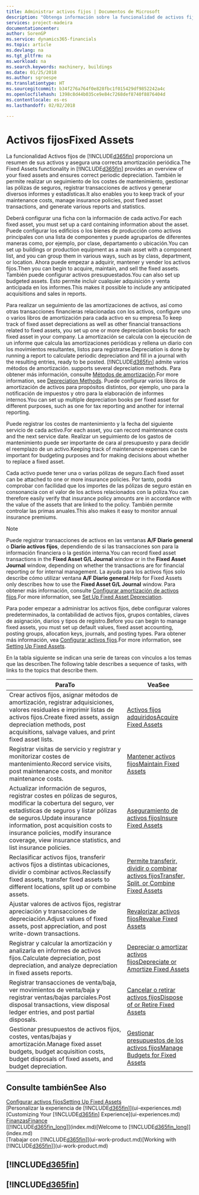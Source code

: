 ```yaml
---
title: Administrar activos fijos | Documentos de Microsoft
description: "Obtenga información sobre la funcionalidad de activos fijos en Financials y obtenga un resumen de cómo trabajar con activos fijos."
services: project-madeira
documentationcenter: 
author: SorenGP
ms.service: dynamics365-financials
ms.topic: article
ms.devlang: na
ms.tgt_pltfrm: na
ms.workload: na
ms.search.keywords: machinery, buildings
ms.date: 01/25/2018
ms.author: sgroespe
ms.translationtype: HT
ms.sourcegitcommit: b34f276a764f0e828fbc1f015429df9852242a4c
ms.openlocfilehash: 1398c8d44b035ce9e84c7268def8740f8876404d
ms.contentlocale: es-es
ms.lasthandoff: 02/02/2018

---
```

# <a name="fixed-assets"></a><span data-ttu-id="cf7ca-103">Activos fijos</span><span class="sxs-lookup"><span data-stu-id="cf7ca-103">Fixed Assets</span></span>
<span data-ttu-id="cf7ca-104">La funcionalidad Activos fijos de [!INCLUDE[d365fin](includes/d365fin_md.md)] proporciona un resumen de sus activos y asegura una correcta amortización periódica.</span><span class="sxs-lookup"><span data-stu-id="cf7ca-104">The Fixed Assets functionality in [!INCLUDE[d365fin](includes/d365fin_md.md)] provides an overview of your fixed assets and ensures correct periodic depreciation.</span></span> <span data-ttu-id="cf7ca-105">También le permite realizar un seguimiento de los costes de mantenimiento, gestionar las pólizas de seguros, registrar transacciones de activos y generar diversos informes y estadísticas.</span><span class="sxs-lookup"><span data-stu-id="cf7ca-105">It also enables you to keep track of your maintenance costs, manage insurance policies, post fixed asset transactions, and generate various reports and statistics.</span></span>

<span data-ttu-id="cf7ca-106">Deberá configurar una ficha con la información de cada activo.</span><span class="sxs-lookup"><span data-stu-id="cf7ca-106">For each fixed asset, you must set up a card containing information about the asset.</span></span> <span data-ttu-id="cf7ca-107">Puede configurar los edificios o los bienes de producción como activos principales con una lista de componentes y puede agruparlos de diferentes maneras como, por ejemplo, por clase, departamento o ubicación.</span><span class="sxs-lookup"><span data-stu-id="cf7ca-107">You can set up buildings or production equipment as a main asset with a component list, and you can group them in various ways, such as by class, department, or location.</span></span> <span data-ttu-id="cf7ca-108">Ahora puede empezar a adquirir, mantener y vender los activos fijos.</span><span class="sxs-lookup"><span data-stu-id="cf7ca-108">Then you can begin to acquire, maintain, and sell the fixed assets.</span></span> <span data-ttu-id="cf7ca-109">También puede configurar activos presupuestados.</span><span class="sxs-lookup"><span data-stu-id="cf7ca-109">You can also set up budgeted assets.</span></span> <span data-ttu-id="cf7ca-110">Esto permite incluir cualquier adquisición y venta anticipada en los informes.</span><span class="sxs-lookup"><span data-stu-id="cf7ca-110">This makes it possible to include any anticipated acquisitions and sales in reports.</span></span>

<span data-ttu-id="cf7ca-111">Para realizar un seguimiento de las amortizaciones de activos, así como otras transacciones financieras relacionadas con los activos, configure uno o varios libros de amortización para cada activo en su empresa.</span><span class="sxs-lookup"><span data-stu-id="cf7ca-111">To keep track of fixed asset depreciations as well as other financial transactions related to fixed assets, you set up one or more depreciation books for each fixed asset in your company.</span></span> <span data-ttu-id="cf7ca-112">La amortización se calcula con la ejecución de un informe que calcula las amortizaciones periódicas y rellena un diario con los movimientos resultantes, listos para registrarse.</span><span class="sxs-lookup"><span data-stu-id="cf7ca-112">Depreciation is done by running a report to calculate periodic depreciation and fill in a journal with the resulting entries, ready to be posted.</span></span> [!INCLUDE[d365fin](includes/d365fin_md.md)]<span data-ttu-id="cf7ca-113"> admite varios métodos de amortización.</span><span class="sxs-lookup"><span data-stu-id="cf7ca-113"> supports several depreciation methods.</span></span> <span data-ttu-id="cf7ca-114">Para obtener más información, consulte [Métodos de amortización](fa-depreciation-methods.md).</span><span class="sxs-lookup"><span data-stu-id="cf7ca-114">For more information, see [Depreciation Methods](fa-depreciation-methods.md).</span></span> <span data-ttu-id="cf7ca-115">Puede configurar varios libros de amortización de activos para propósitos distintos, por ejemplo, uno para la notificación de impuestos y otro para la elaboración de informes internos.</span><span class="sxs-lookup"><span data-stu-id="cf7ca-115">You can set up multiple depreciation books per fixed asset for different purposes, such as one for tax reporting and another for internal reporting.</span></span>

<span data-ttu-id="cf7ca-116">Puede registrar los costes de mantenimiento y la fecha del siguiente servicio de cada activo.</span><span class="sxs-lookup"><span data-stu-id="cf7ca-116">For each asset, you can record maintenance costs and the next service date.</span></span> <span data-ttu-id="cf7ca-117">Realizar un seguimiento de los gastos de mantenimiento puede ser importante de cara al presupuesto y para decidir el reemplazo de un activo.</span><span class="sxs-lookup"><span data-stu-id="cf7ca-117">Keeping track of maintenance expenses can be important for budgeting purposes and for making decisions about whether to replace a fixed asset.</span></span>

<span data-ttu-id="cf7ca-118">Cada activo puede tener una o varias pólizas de seguro.</span><span class="sxs-lookup"><span data-stu-id="cf7ca-118">Each fixed asset can be attached to one or more insurance policies.</span></span> <span data-ttu-id="cf7ca-119">Por tanto, podrá comprobar con facilidad que los importes de las pólizas de seguro están en consonancia con el valor de los activos relacionados con la póliza.</span><span class="sxs-lookup"><span data-stu-id="cf7ca-119">You can therefore easily verify that insurance policy amounts are in accordance with the value of the assets that are linked to the policy.</span></span> <span data-ttu-id="cf7ca-120">También permite controlar las primas anuales.</span><span class="sxs-lookup"><span data-stu-id="cf7ca-120">This also makes it easy to monitor annual insurance premiums.</span></span>

> [!NOTE]  
>   <span data-ttu-id="cf7ca-121">Puede registrar transacciones de activos en las ventanas **A/F Diario general** o **Diario activos fijos**, dependiendo de si las transacciones son para la información financiera o la gestión interna.</span><span class="sxs-lookup"><span data-stu-id="cf7ca-121">You can record fixed asset transactions in the **Fixed Asset G/L Journal** window or in the **Fixed Asset Journal** window, depending on whether the transactions are for financial reporting or for internal management.</span></span> <span data-ttu-id="cf7ca-122">La ayuda para los activos fijos solo describe cómo utilizar ventana **A/F Diario general**.</span><span class="sxs-lookup"><span data-stu-id="cf7ca-122">Help for Fixed Assets only describes how to use the **Fixed Asset G/L Journal** window.</span></span> <span data-ttu-id="cf7ca-123">Para obtener más información, consulte [Configurar amortización de activos fijos](fa-how-setup-depreciation.md).</span><span class="sxs-lookup"><span data-stu-id="cf7ca-123">For more information, see [Set Up Fixed Asset Depreciation](fa-how-setup-depreciation.md).</span></span>

<span data-ttu-id="cf7ca-124">Para poder empezar a administrar los activos fijos, debe configurar valores predeterminados, la contabilidad de activos fijos, grupos contables, claves de asignación, diarios y tipos de registro.</span><span class="sxs-lookup"><span data-stu-id="cf7ca-124">Before you can begin to manage fixed assets, you must set up default values, fixed asset accounting, posting groups, allocation keys, journals, and posting types.</span></span> <span data-ttu-id="cf7ca-125">Para obtener más información, vea [Configurar activos fijos](fa-setup.md).</span><span class="sxs-lookup"><span data-stu-id="cf7ca-125">For more information, see [Setting Up Fixed Assets](fa-setup.md).</span></span>

<span data-ttu-id="cf7ca-126">En la tabla siguiente se indican una serie de tareas con vínculos a los temas que las describen.</span><span class="sxs-lookup"><span data-stu-id="cf7ca-126">The following table describes a sequence of tasks, with links to the topics that describe them.</span></span>

| <span data-ttu-id="cf7ca-127">Para</span><span class="sxs-lookup"><span data-stu-id="cf7ca-127">To</span></span> | <span data-ttu-id="cf7ca-128">Vea</span><span class="sxs-lookup"><span data-stu-id="cf7ca-128">See</span></span> |
| --- | --- |
| <span data-ttu-id="cf7ca-129">Crear activos fijos, asignar métodos de amortización, registrar adquisiciones, valores residuales e imprimir listas de activos fijos.</span><span class="sxs-lookup"><span data-stu-id="cf7ca-129">Create fixed assets, assign depreciation methods, post acquisitions, salvage values, and print fixed asset lists.</span></span> |[<span data-ttu-id="cf7ca-130">Activos fijos adquiridos</span><span class="sxs-lookup"><span data-stu-id="cf7ca-130">Acquire Fixed Assets</span></span>](fa-how-acquire.md) |
| <span data-ttu-id="cf7ca-131">Registrar visitas de servicio y registrar y monitorizar costes de mantenimiento.</span><span class="sxs-lookup"><span data-stu-id="cf7ca-131">Record service visits, post maintenance costs, and monitor maintenance costs.</span></span> |[<span data-ttu-id="cf7ca-132">Mantener activos fijos</span><span class="sxs-lookup"><span data-stu-id="cf7ca-132">Maintain Fixed Assets</span></span>](fa-how-maintain.md) |
| <span data-ttu-id="cf7ca-133">Actualizar información de seguros, registrar costes en pólizas de seguros, modificar la cobertura del seguro, ver estadísticas de seguros y listar pólizas de seguros.</span><span class="sxs-lookup"><span data-stu-id="cf7ca-133">Update insurance information, post acquisition costs to insurance policies, modify insurance coverage, view insurance statistics, and list insurance policies.</span></span> |[<span data-ttu-id="cf7ca-134">Aseguramiento de activos fijos</span><span class="sxs-lookup"><span data-stu-id="cf7ca-134">Insure Fixed Assets</span></span>](fa-how-insure.md) |
| <span data-ttu-id="cf7ca-135">Reclasificar activos fijos, transferir activos fijos a distintas ubicaciones, dividir o combinar activos.</span><span class="sxs-lookup"><span data-stu-id="cf7ca-135">Reclassify fixed assets, transfer fixed assets to different locations, split up or combine assets.</span></span> |[<span data-ttu-id="cf7ca-136">Permite transferir, dividir o combinar activos fijos</span><span class="sxs-lookup"><span data-stu-id="cf7ca-136">Transfer, Split, or Combine Fixed Assets</span></span>](fa-how-trans-split-combine.md) |
| <span data-ttu-id="cf7ca-137">Ajustar valores de activos fijos, registrar apreciación y transacciones de depreciación.</span><span class="sxs-lookup"><span data-stu-id="cf7ca-137">Adjust values of fixed assets, post appreciation, and post write-down transactions.</span></span> |[<span data-ttu-id="cf7ca-138">Revalorizar activos fijos</span><span class="sxs-lookup"><span data-stu-id="cf7ca-138">Revalue Fixed Assets</span></span>](fa-how-revalue.md) |
| <span data-ttu-id="cf7ca-139">Registrar y calcular la amortización y analizarla en informes de activos fijos.</span><span class="sxs-lookup"><span data-stu-id="cf7ca-139">Calculate depreciation, post depreciation, and  analyze depreciation in fixed assets reports.</span></span> |[<span data-ttu-id="cf7ca-140">Depreciar o amortizar activos fijos</span><span class="sxs-lookup"><span data-stu-id="cf7ca-140">Depreciate or Amortize Fixed Assets</span></span>](fa-how-depreciate-amortize.md) |
| <span data-ttu-id="cf7ca-141">Registrar transacciones de venta/baja, ver movimientos de venta/baja y registrar ventas/bajas parciales.</span><span class="sxs-lookup"><span data-stu-id="cf7ca-141">Post disposal transactions, view disposal ledger entries, and post partial disposals.</span></span> |[<span data-ttu-id="cf7ca-142">Cancelar o retirar activos fijos</span><span class="sxs-lookup"><span data-stu-id="cf7ca-142">Dispose of or Retire Fixed Assets</span></span>](fa-how-dispose-retire.md) |
| <span data-ttu-id="cf7ca-143">Gestionar presupuestos de activos fijos, costes, ventas/bajas y amortización.</span><span class="sxs-lookup"><span data-stu-id="cf7ca-143">Manage fixed asset budgets, budget acquisition costs, budget disposals of fixed assets, and budget depreciation.</span></span> |[<span data-ttu-id="cf7ca-144">Gestionar presupuestos de los activos fijos</span><span class="sxs-lookup"><span data-stu-id="cf7ca-144">Manage Budgets for Fixed Assets</span></span>](fa-how-manage-budgets.md) |

## <a name="see-also"></a><span data-ttu-id="cf7ca-145">Consulte también</span><span class="sxs-lookup"><span data-stu-id="cf7ca-145">See Also</span></span>
[<span data-ttu-id="cf7ca-146">Configurar activos fijos</span><span class="sxs-lookup"><span data-stu-id="cf7ca-146">Setting Up Fixed Assets</span></span>](fa-setup.md)  
<span data-ttu-id="cf7ca-147">[Personalizar la experiencia de [!INCLUDE[d365fin](includes/d365fin_md.md)]](ui-experiences.md)</span><span class="sxs-lookup"><span data-stu-id="cf7ca-147">[Customizing Your [!INCLUDE[d365fin](includes/d365fin_md.md)] Experience](ui-experiences.md)</span></span>  
[<span data-ttu-id="cf7ca-148">Finanzas</span><span class="sxs-lookup"><span data-stu-id="cf7ca-148">Finance</span></span>](finance.md)  
<span data-ttu-id="cf7ca-149">[[!INCLUDE[d365fin_long](includes/d365fin_long_md.md)]](index.md)</span><span class="sxs-lookup"><span data-stu-id="cf7ca-149">[Welcome to [!INCLUDE[d365fin_long](includes/d365fin_long_md.md)]](index.md)</span></span>  
<span data-ttu-id="cf7ca-150">[Trabajar con [!INCLUDE[d365fin](includes/d365fin_md.md)]](ui-work-product.md)</span><span class="sxs-lookup"><span data-stu-id="cf7ca-150">[Working with [!INCLUDE[d365fin](includes/d365fin_md.md)]](ui-work-product.md)</span></span>

## [!INCLUDE[d365fin](includes/free_trial_md.md)]  
## [!INCLUDE[d365fin](includes/training_link_md.md)]


